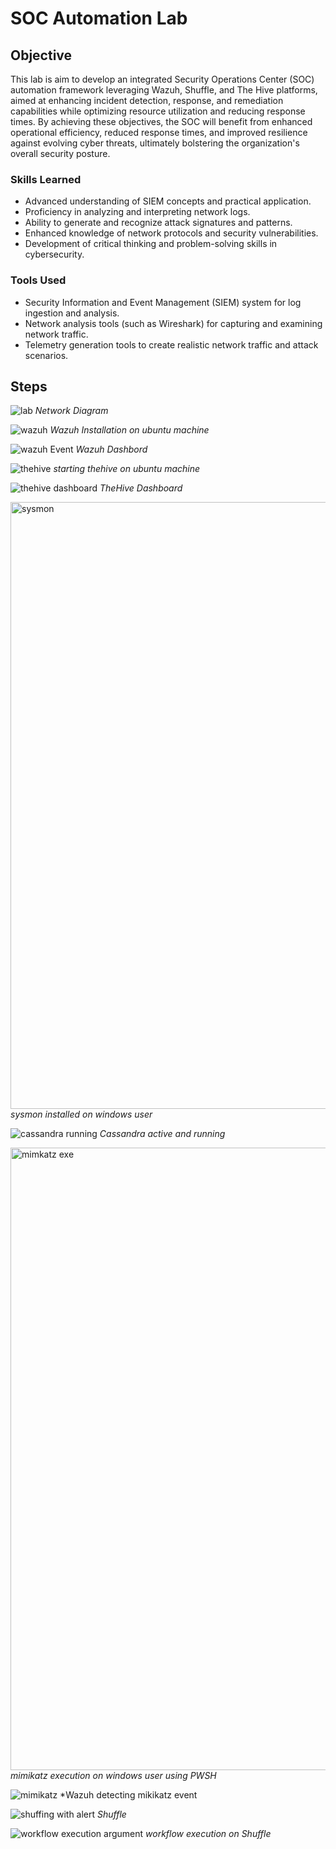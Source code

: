 # SOC Automation Lab

## Objective

This lab is aim to develop an integrated Security Operations Center (SOC) automation framework leveraging Wazuh, Shuffle, and The Hive platforms, aimed at enhancing incident detection, response, and remediation capabilities while optimizing resource utilization and reducing response times.
By achieving these objectives, the SOC will benefit from enhanced operational efficiency, reduced response times, and improved resilience against evolving cyber threats, ultimately bolstering the organization's overall security posture.

### Skills Learned

- Advanced understanding of SIEM concepts and practical application.
- Proficiency in analyzing and interpreting network logs.
- Ability to generate and recognize attack signatures and patterns.
- Enhanced knowledge of network protocols and security vulnerabilities.
- Development of critical thinking and problem-solving skills in cybersecurity.

### Tools Used

- Security Information and Event Management (SIEM) system for log ingestion and analysis.
- Network analysis tools (such as Wireshark) for capturing and examining network traffic.
- Telemetry generation tools to create realistic network traffic and attack scenarios.

## Steps
![lab](https://github.com/elijahakintade/SOC-Automation-Lab/assets/68931398/1f10254b-97d1-4ec1-8045-cc56083eb30b) *Network Diagram*

![wazuh](https://github.com/elijahakintade/Detection-Lab/assets/68931398/551ce1ea-e431-4610-b156-c03c87f20224) *Wazuh Installation on ubuntu machine*

![wazuh Event ](https://github.com/elijahakintade/Detection-Lab/assets/68931398/913c833c-0e3d-4d7c-93b3-ba87713df3b5) *Wazuh Dashbord*

![thehive](https://github.com/elijahakintade/Detection-Lab/assets/68931398/53a8589b-f993-4885-a27b-f462fd027d2a) *starting thehive on ubuntu machine*

![thehive dashboard](https://github.com/elijahakintade/Detection-Lab/assets/68931398/6cbc1ff2-8d3b-45a3-9609-ed16877a7757) *TheHive Dashboard*

<img width="971" alt="sysmon" src="https://github.com/elijahakintade/Detection-Lab/assets/68931398/bedf25c2-0fc8-4a6f-8fa9-c897fd4e6a1d"> *sysmon installed on windows user*

![cassandra running](https://github.com/elijahakintade/Detection-Lab/assets/68931398/0886ae5f-0a2e-420a-8aa3-89890716f21f) *Cassandra active and running*

<img width="996" alt="mimkatz exe" src="https://github.com/elijahakintade/Detection-Lab/assets/68931398/c0a4f3f6-c70d-41b6-9860-808d26e2fbf7"> *mimikatz execution on windows user using PWSH*

![mimikatz](https://github.com/elijahakintade/Detection-Lab/assets/68931398/a3d3e56c-fae4-41b6-a2e3-dcde4217ce4c) *Wazuh detecting mikikatz event

![shuffing with alert](https://github.com/elijahakintade/Detection-Lab/assets/68931398/c34a786b-c842-4dea-a215-2fcafd4be250) *Shuffle*

![workflow execution argument](https://github.com/elijahakintade/Detection-Lab/assets/68931398/fb116575-365f-4abc-8d0d-e72b03878b3e) *workflow execution on Shuffle*
